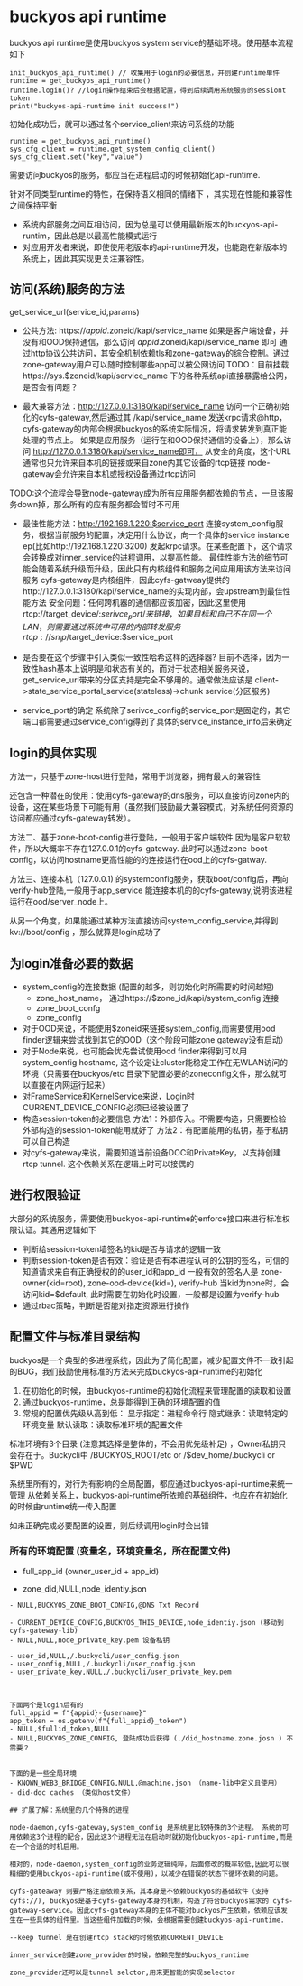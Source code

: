 # buckyos api runtime

buckyos api runtime是使用buckyos system service的基础环境。使用基本流程如下
```
init_buckyos_api_runtime() // 收集用于login的必要信息，并创建runtime单件
runtime = get_buckyos_api_runtime()
runtime.login()? //login操作结束后会根据配置，得到后续调用系统服务的sessiont token
print("buckyos-api-runtime init success!")
```
初始化成功后，就可以通过各个service_client来访问系统的功能
```
runtime = get_buckyos_api_runtime()
sys_cfg_client = runtime.get_system_config_client()
sys_cfg_client.set("key","value")
```

需要访问buckyos的服务，都应当在进程启动的时候初始化api-runtime.

针对不同类型runtime的特性，在保持语义相同的情绪下 ，其实现在性能和兼容性之间保持平衡
- 系统内部服务之间互相访问，因为总是可以使用最新版本的buckyos-api-runtim，因此总是以最高性能模式运行
- 对应用开发者来说，即使使用老版本的api-runtime开发，也能跑在新版本的系统上，因此其实现更关注兼容性。


## 访问(系统)服务的方法

get_service_url(service_id,params)

- 公共方法: https://$appid.$zoneid/kapi/service_name
如果是客户端设备，并没有和OOD保持通信，那么访问  $appid.$zoneid/kapi/service_name 即可
通过http协议公共访问，其安全机制依赖tls和zone-gateway的综合控制。通过zone-gateway用户可以随时控制哪些app可以被公网访问
TODO：目前挂载 https://sys.$zoneid/kapi/service_name 下的各种系统api直接暴露给公网，是否会有问题？

- 最大兼容方法：http://127.0.0.1:3180/kapi/service_name
访问一个正确初始化的cyfs-gateway,然后通过其 /kapi/service_name 发送krpc请求@http，cyfs-gateway的内部会根据buckyos的系统实际情况，将请求转发到真正能处理的节点上。
如果是应用服务（运行在和OOD保持通信的设备上），那么访问 http://127.0.0.1:3180/kapi/service_name即可， 从安全的角度，这个URL通常也只允许来自本机的链接或来自zone内其它设备的rtcp链接
node-gateway会允许来自本机或授权设备通过rtcp访问

TODO:这个流程会导致node-gateway成为所有应用服务都依赖的节点，一旦该服务down掉，那么所有的应有服务都会暂时不可用


- 最佳性能方法：http://192.168.1.220:$service_port
连接system_config服务，根据当前服务的配置，决定用什么协议，向一个具体的service instance ep(比如http://192.168.1.220:3200) 发起krpc请求。在某些配置下，这个请求会转换成对inner_service的进程调用，以提高性能。
最佳性能方法的细节可能会随着系统升级而升级，因此只有内核组件和服务之间应用用该方法来访问服务
cyfs-gateway是内核组件，因此cyfs-gatweay提供的http://127.0.0.1:3180/kapi/service_name的实现内部，会upstream到最佳性能方法
安全问题：任何跨机器的通信都应该加密，因此这里使用 rtcp://target_device/:$serivce_port/ 来链接，如果目标和自己不在同一个LAN，则需要通过系统中可用的内部转发服务 rtcp://sn_ip/$target_device:$service_port

- 是否要在这个步骤中引入类似一致性哈希这样的选择器? 目前不选择，因为一致性hash基本上说明是和状态有关的，而对于状态相关服务来说，get_service_url带来的分区支持是完全不够用的。通常做法应该是
    client->state_service_portal_service(stateless)->chunk service(分区服务)

- service_port的确定
系统除了serivce_config的service_port是固定的，其它端口都需要通过service_config得到了具体的service_instance_info后来确定    

## login的具体实现

方法一，只基于zone-host进行登陆，常用于浏览器，拥有最大的兼容性

还包含一种潜在的使用：使用cyfs-gateway的dns服务，可以直接访问zone内的设备，这在某些场景下可能有用（虽然我们鼓励最大兼容模式，对系统任何资源的访问都应通过cyfs-gateway转发）。

方法二、基于zone-boot-config进行登陆，一般用于客户端软件
因为是客户软软件，所以大概率不存在127.0.0.1的cyfs-gateway. 此时可以通过zone-boot-config，以访问hostname更高性能的的连接运行在ood上的cyfs-gatway.

方法三、连接本机（127.0.0.1) 的systemconfig服务，获取boot/config后，再向verify-hub登陆,一般用于app_service
能连接本机的的cyfs-gateway,说明该进程运行在ood/server_node上。


从另一个角度，如果能通过某种方法直接访问system_config_service,并得到kv://boot/config ，那么就算是login成功了

## 为login准备必要的数据
- system_config的连接数据 (配置的越多，则初始化时所需要的时间越短)
    - zone_host_name， 通过https://$zone_id/kapi/system_config 连接
    - zone_boot_confg  
    - zone_config
- 对于OOD来说，不能使用$zoneid来链接system_config,而需要使用ood finder逻辑来尝试找到其它的OOD（这个阶段可能zone gateway没有启动）
- 对于Node来说，也可能会优先尝试使用ood finder来得到可以用system_config hostname, 这个设定让cluster能稳定工作在无WLAN访问的环境（只需要在buckyos/etc 目录下配置必要的zoneconfig文件，那么就可以直接在内网运行起来）
- 对FrameService和KernelService来说，Login时CURRENT_DEVICE_CONFIG必须已经被设置了
- 构造session-token的必要信息
    方法1：外部传入。不需要构造，只需要检验外部构造的session-token能用就好了
    方法2：有配置能用的私钥，基于私钥可以自己构造
- 对cyfs-gateway来说，需要知道当前设备DOC和PrivateKey，以支持创建rtcp tunnel. 这个依赖关系在逻辑上时可以接偶的

## 进行权限验证
大部分的系统服务，需要使用buckyos-api-runtime的enforce接口来进行标准权限认证。其通用逻辑如下
- 判断给session-token墙签名的kid是否与请求的逻辑一致
- 判断session-token是否有效：验证是否有本进程认可的公钥的签名，可信的知道请求来自有正确授权的的user_id和app_id
    一般有效的签名人是 zone-owner(kid=root), zone-ood-device(kid=), verify-hub
    当kid为none时，会访问kid=$default, 此时需要在初始化时设置，一般都是设置为verify-hub
- 通过rbac策略，判断是否能对指定资源进行操作

## 配置文件与标准目录结构

buckyos是一个典型的多进程系统，因此为了简化配置，减少配置文件不一致引起的BUG，我们鼓励使用标准的方法来完成buckyos-api-runtime的初始化
1. 在初始化的时候，由buckyos-runtime的初始化流程来管理配置的读取和设置
2. 通过buckyos-runtime，总是能得到正确的环境配置的值
3. 常规的配置优先级从高到低：
    显示指定：进程命令行
    隐式继承：读取特定的环境变量
    默认读取：读取标准环境的配置文件

标准环境有3个目录 (注意其选择是整体的，不会用优先级补足) ，Owner私钥只会存在于。Buckycli中
/BUCKYOS_ROOT/etc or /$dev_home/.buckycli or $PWD 

系统里所有的，对行为有影响的全局配置，都应通过buckyos-api-runtime来统一管理
从依赖关系上，buckyos-api-runtime所依赖的基础组件，也应在在初始化的时候由runtime统一传入配置

如未正确完成必要配置的设置，则后续调用login时会出错

### 所有的环境配置 (变量名，环境变量名，所在配置文件)

- full_app_id (owner_user_id + app_id)

- zone_did,NULL,node_identiy.json
````- NULL,BUCKY_ZONE_OWNER,node_identiy.json (did+公钥),  (move to zone_config)
- NULL,BUCKYOS_ZONE_BOOT_CONFIG,@DNS Txt Record

- CURRENT_DEVICE_CONFIG,BUCKYOS_THIS_DEVICE,node_identiy.json (移动到cyfs-gateway-lib)
- NULL,NULL,node_private_key.pem 设备私钥

- user_id,NULL,/.buckycli/user_config.json
- user_config,NULL,/.buckycli/user_config.json
- user_private_key,NULL,/.buckycli/user_private_key.pem



下面两个是login后有的
full_appid = f"{appid}-{username}"
app_token = os.getenv(f"{full_appid}_token")
- NULL,$fullid_token,NULL
- NULL,BUCKYOS_ZONE_CONFIG, 登陆成功后获得 (./did_hostname.zone.josn ) 不需要？


下面的是一些全局环境
- KNOWN_WEB3_BRIDGE_CONFIG,NULL,@machine.json （name-lib中定义且使用）
- did-doc caches （类似host文件）

## 扩展了解：系统里的几个特殊的进程

node-daemon,cyfs-gateway,system_config 是系统里比较特殊的3个进程。 系统的可用依赖这3个进程的配合，因此这3个进程无法在启动时就初始化buckyos-api-runtime,而是在一个合适的时机启用。

相对的，node-daemon,system_config的业务逻辑纯粹，后面修改的概率较低,因此可以很精细的使用buckyos-api-runtime(或不使用)，以减少在错误的状态下循环依赖的问题。

cyfs-gateaway 则要严格注意依赖关系，其本身是不依赖buckyos的基础软件（支持cyfs://), buckyos是基于cyfs-gateway本身的机制，构造了符合buckyos需求的 cyfs-gateway-service。因此cyfs-gateway本身的主体不能对buckyos产生依赖，依赖应该发生在一些具体的组件里。当这些组件加载的时候，会根据需要创建buckyos-api-runtime.

--keep tunnel 是在创建rtcp stack的时候依赖CURRENT_DEVICE

inner_service创建zone_provider的时候，依赖完整的buckyos_runtime

zone_provider还可以是tunnel selctor,用来更智能的实现selector




